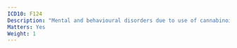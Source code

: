```yaml
---
ICD10: F124
Description: "Mental and behavioural disorders due to use of cannabinoids: Withdrawal state with delirium"
Matters: Yes
Weight: 1
---
```

